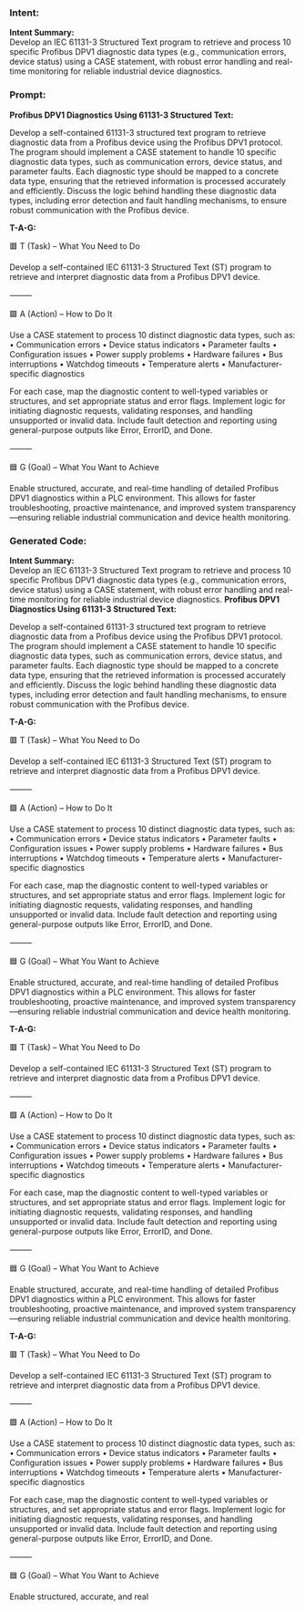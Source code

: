 ### Intent:
**Intent Summary:**  
Develop an IEC 61131-3 Structured Text program to retrieve and process 10 specific Profibus DPV1 diagnostic data types (e.g., communication errors, device status) using a CASE statement, with robust error handling and real-time monitoring for reliable industrial device diagnostics.

### Prompt:
**Profibus DPV1 Diagnostics Using 61131-3 Structured Text:**

Develop a self-contained 61131-3 structured text program to retrieve diagnostic data from a Profibus device using the Profibus DPV1 protocol. The program should implement a CASE statement to handle 10 specific diagnostic data types, such as communication errors, device status, and parameter faults. Each diagnostic type should be mapped to a concrete data type, ensuring that the retrieved information is processed accurately and efficiently. Discuss the logic behind handling these diagnostic data types, including error detection and fault handling mechanisms, to ensure robust communication with the Profibus device.

**T-A-G:**

🟥 T (Task) – What You Need to Do

Develop a self-contained IEC 61131-3 Structured Text (ST) program to retrieve and interpret diagnostic data from a Profibus DPV1 device.

⸻

🟩 A (Action) – How to Do It

Use a CASE statement to process 10 distinct diagnostic data types, such as:
	•	Communication errors
	•	Device status indicators
	•	Parameter faults
	•	Configuration issues
	•	Power supply problems
	•	Hardware failures
	•	Bus interruptions
	•	Watchdog timeouts
	•	Temperature alerts
	•	Manufacturer-specific diagnostics

For each case, map the diagnostic content to well-typed variables or structures, and set appropriate status and error flags. Implement logic for initiating diagnostic requests, validating responses, and handling unsupported or invalid data. Include fault detection and reporting using general-purpose outputs like Error, ErrorID, and Done.

⸻

🟦 G (Goal) – What You Want to Achieve

Enable structured, accurate, and real-time handling of detailed Profibus DPV1 diagnostics within a PLC environment. This allows for faster troubleshooting, proactive maintenance, and improved system transparency—ensuring reliable industrial communication and device health monitoring.

### Generated Code:
**Intent Summary:**  
Develop an IEC 61131-3 Structured Text program to retrieve and process 10 specific Profibus DPV1 diagnostic data types (e.g., communication errors, device status) using a CASE statement, with robust error handling and real-time monitoring for reliable industrial device diagnostics.
**Profibus DPV1 Diagnostics Using 61131-3 Structured Text:**

Develop a self-contained 61131-3 structured text program to retrieve diagnostic data from a Profibus device using the Profibus DPV1 protocol. The program should implement a CASE statement to handle 10 specific diagnostic data types, such as communication errors, device status, and parameter faults. Each diagnostic type should be mapped to a concrete data type, ensuring that the retrieved information is processed accurately and efficiently. Discuss the logic behind handling these diagnostic data types, including error detection and fault handling mechanisms, to ensure robust communication with the Profibus device.

**T-A-G:**

🟥 T (Task) – What You Need to Do

Develop a self-contained IEC 61131-3 Structured Text (ST) program to retrieve and interpret diagnostic data from a Profibus DPV1 device.

⸻

🟩 A (Action) – How to Do It

Use a CASE statement to process 10 distinct diagnostic data types, such as:
	•	Communication errors
	•	Device status indicators
	•	Parameter faults
	•	Configuration issues
	•	Power supply problems
	•	Hardware failures
	•	Bus interruptions
	•	Watchdog timeouts
	•	Temperature alerts
	•	Manufacturer-specific diagnostics

For each case, map the diagnostic content to well-typed variables or structures, and set appropriate status and error flags. Implement logic for initiating diagnostic requests, validating responses, and handling unsupported or invalid data. Include fault detection and reporting using general-purpose outputs like Error, ErrorID, and Done.

⸻

🟦 G (Goal) – What You Want to Achieve

Enable structured, accurate, and real-time handling of detailed Profibus DPV1 diagnostics within a PLC environment. This allows for faster troubleshooting, proactive maintenance, and improved system transparency—ensuring reliable industrial communication and device health monitoring.

**T-A-G:**

🟥 T (Task) – What You Need to Do

Develop a self-contained IEC 61131-3 Structured Text (ST) program to retrieve and interpret diagnostic data from a Profibus DPV1 device.

⸻

🟩 A (Action) – How to Do It

Use a CASE statement to process 10 distinct diagnostic data types, such as:
	•	Communication errors
	•	Device status indicators
	•	Parameter faults
	•	Configuration issues
	•	Power supply problems
	•	Hardware failures
	•	Bus interruptions
	•	Watchdog timeouts
	•	Temperature alerts
	•	Manufacturer-specific diagnostics

For each case, map the diagnostic content to well-typed variables or structures, and set appropriate status and error flags. Implement logic for initiating diagnostic requests, validating responses, and handling unsupported or invalid data. Include fault detection and reporting using general-purpose outputs like Error, ErrorID, and Done.

⸻

🟦 G (Goal) – What You Want to Achieve

Enable structured, accurate, and real-time handling of detailed Profibus DPV1 diagnostics within a PLC environment. This allows for faster troubleshooting, proactive maintenance, and improved system transparency—ensuring reliable industrial communication and device health monitoring.

**T-A-G:**

🟥 T (Task) – What You Need to Do

Develop a self-contained IEC 61131-3 Structured Text (ST) program to retrieve and interpret diagnostic data from a Profibus DPV1 device.

⸻

🟩 A (Action) – How to Do It

Use a CASE statement to process 10 distinct diagnostic data types, such as:
	•	Communication errors
	•	Device status indicators
	•	Parameter faults
	•	Configuration issues
	•	Power supply problems
	•	Hardware failures
	•	Bus interruptions
	•	Watchdog timeouts
	•	Temperature alerts
	•	Manufacturer-specific diagnostics

For each case, map the diagnostic content to well-typed variables or structures, and set appropriate status and error flags. Implement logic for initiating diagnostic requests, validating responses, and handling unsupported or invalid data. Include fault detection and reporting using general-purpose outputs like Error, ErrorID, and Done.

⸻

🟦 G (Goal) – What You Want to Achieve

Enable structured, accurate, and real

